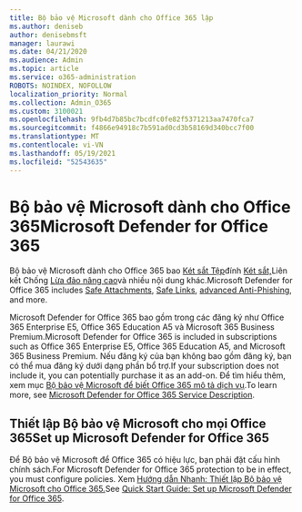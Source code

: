 ```yaml
---
title: Bộ bảo vệ Microsoft dành cho Office 365 lập
ms.author: deniseb
author: denisebmsft
manager: laurawi
ms.date: 04/21/2020
ms.audience: Admin
ms.topic: article
ms.service: o365-administration
ROBOTS: NOINDEX, NOFOLLOW
localization_priority: Normal
ms.collection: Admin_O365
ms.custom: 3100021
ms.openlocfilehash: 9fb4d7b85bc7bcdfc0fe82f5371213aa7470fca7
ms.sourcegitcommit: f4866e94918c7b591ad0cd3b58169d340bcc7f00
ms.translationtype: MT
ms.contentlocale: vi-VN
ms.lasthandoff: 05/19/2021
ms.locfileid: "52543635"
---
```

# <a name="microsoft-defender-for-office-365"></a><span data-ttu-id="05cd5-102">Bộ bảo vệ Microsoft dành cho Office 365</span><span class="sxs-lookup"><span data-stu-id="05cd5-102">Microsoft Defender for Office 365</span></span>

<span data-ttu-id="05cd5-103">Bộ bảo vệ Microsoft dành cho Office 365 bao [Két sắt Tệp](/microsoft-365/security/office-365-security/atp-safe-attachments)đính [Két sắt,](/microsoft-365/security/office-365-security/atp-safe-links)Liên kết Chống [Lừa đảo nâng cao](/microsoft-365/security/office-365-security/atp-anti-phishing)và nhiều nội dung khác.</span><span class="sxs-lookup"><span data-stu-id="05cd5-103">Microsoft Defender for Office 365 includes [Safe Attachments](/microsoft-365/security/office-365-security/atp-safe-attachments), [Safe Links](/microsoft-365/security/office-365-security/atp-safe-links), [advanced Anti-Phishing](/microsoft-365/security/office-365-security/atp-anti-phishing), and more.</span></span> 

<span data-ttu-id="05cd5-104">Microsoft Defender for Office 365 bao gồm trong các đăng ký như Office 365 Enterprise E5, Office 365 Education A5 và Microsoft 365 Business Premium.</span><span class="sxs-lookup"><span data-stu-id="05cd5-104">Microsoft Defender for Office 365 is included in subscriptions such as Office 365 Enterprise E5, Office 365 Education A5, and Microsoft 365 Business Premium.</span></span> <span data-ttu-id="05cd5-105">Nếu đăng ký của bạn không bao gồm đăng ký, bạn có thể mua đăng ký dưới dạng phần bổ trợ.</span><span class="sxs-lookup"><span data-stu-id="05cd5-105">If your subscription does not include it, you can potentially purchase it as an add-on.</span></span> <span data-ttu-id="05cd5-106">Để tìm hiểu thêm, xem mục [Bộ bảo vệ Microsoft để biết Office 365 mô tả dịch vụ](/office365/servicedescriptions/office-365-advanced-threat-protection-service-description).</span><span class="sxs-lookup"><span data-stu-id="05cd5-106">To learn more, see [Microsoft Defender for Office 365 Service Description](/office365/servicedescriptions/office-365-advanced-threat-protection-service-description).</span></span>

## <a name="set-up-microsoft-defender-for-office-365"></a><span data-ttu-id="05cd5-107">Thiết lập Bộ bảo vệ Microsoft cho mọi Office 365</span><span class="sxs-lookup"><span data-stu-id="05cd5-107">Set up Microsoft Defender for Office 365</span></span>

<span data-ttu-id="05cd5-108">Để Bộ bảo vệ Microsoft để Office 365 có hiệu lực, bạn phải đặt cấu hình chính sách.</span><span class="sxs-lookup"><span data-stu-id="05cd5-108">For Microsoft Defender for Office 365 protection to be in effect, you must configure policies.</span></span> <span data-ttu-id="05cd5-109">Xem [Hướng dẫn Nhanh: Thiết lập Bộ bảo vệ Microsoft cho Office 365.](/microsoft-365/security/office-365-security/office-365-atp)</span><span class="sxs-lookup"><span data-stu-id="05cd5-109">See [Quick Start Guide: Set up Microsoft Defender for Office 365](/microsoft-365/security/office-365-security/office-365-atp).</span></span>

